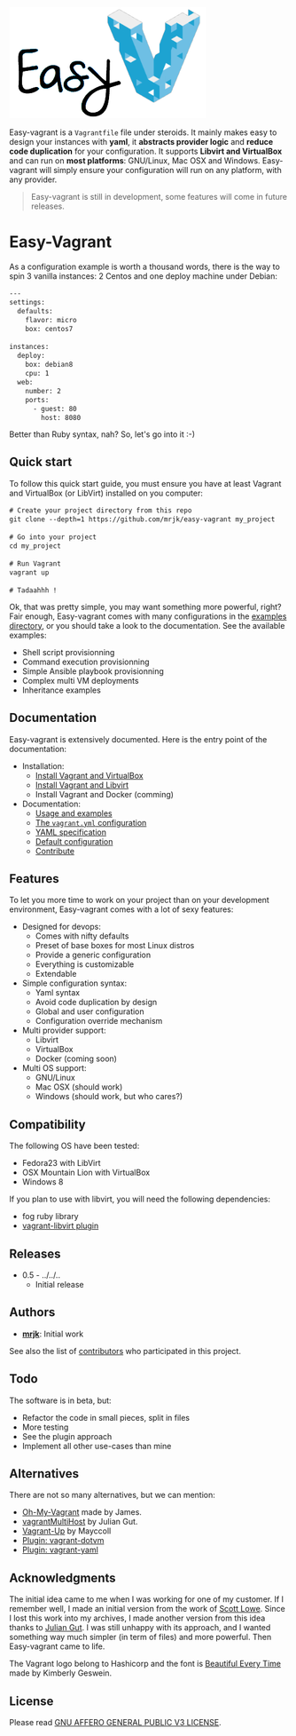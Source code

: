 ![Easy-vagrant logo](docs/logo.png)

Easy-vagrant is a ``Vagrantfile`` file under steroids. It mainly makes easy to design your instances with **yaml**, it **abstracts provider logic** and **reduce code duplication** for your configuration. It supports **Libvirt and VirtualBox** and can run on **most platforms**: GNU/Linux, Mac OSX and Windows. Easy-vagrant will simply ensure your configuration will run on any platform, with any provider.  


> Easy-vagrant is still in development, some features will come in future releases.


# Easy-Vagrant

As a configuration example is worth a thousand words, there is the way to spin 3 vanilla instances: 2 Centos and one deploy machine under Debian:

```
---
settings:
  defaults:
    flavor: micro
    box: centos7

instances:
  deploy:
    box: debian8
    cpu: 1
  web:
    number: 2
    ports:
      - guest: 80
        host: 8080
```
Better than Ruby syntax, nah? So, let's go into it :-)


## Quick start
To follow this quick start guide, you must ensure you have at least Vagrant and VirtualBox (or LibVirt) installed on you computer:

```
# Create your project directory from this repo
git clone --depth=1 https://github.com/mrjk/easy-vagrant my_project

# Go into your project
cd my_project

# Run Vagrant
vagrant up

# Tadaahhh !
```
Ok, that was pretty simple, you may want something more powerful, right? Fair enough, Easy-vagrant comes with many configurations in the [examples directory](docs/examples), or you should take a look to the documentation. See the available examples:

* Shell script provisionning
* Command execution provisionning
* Simple Ansible playbook provisionning
* Complex multi VM deployments
* Inheritance examples


## Documentation
Easy-vagrant is extensively documented. Here is the entry point of the documentation:

* Installation:
  * [Install Vagrant and VirtualBox](https://www.google.ca/search?q=How+to+install+vagrant+VirtualBox)
  * [Install Vagrant and Libvirt](https://www.google.ca/search?q=How+to+install+vagrant+libvirt)
  * Install Vagrant and Docker (comming)
* Documentation:
  * [Usage and examples](docs/examples)
  * [The ``vagrant.yml`` configuration](docs/configuration.md)
  * [YAML specification](docs/object_definitions.md)
  * [Default configuration](docs/default_configuration.md)
  * [Contribute](docs/developpers.md)

## Features
To let you more time to work on your project than on your development environment, Easy-vagrant comes with a lot of sexy features:

- Designed for devops:
  - Comes with nifty defaults
  - Preset of base boxes for most Linux distros
  - Provide a generic configuration
  - Everything is customizable
  - Extendable
- Simple configuration syntax:
  - Yaml syntax
  - Avoid code duplication by design
  - Global and user configuration
  - Configuration override mechanism
- Multi provider support:
  - Libvirt
  - VirtualBox
  - Docker (coming soon)
- Multi OS support:
  - GNU/Linux
  - Mac OSX (should work)
  - Windows (should work, but who cares?)


## Compatibility
The following OS have been tested:

- Fedora23 with LibVirt
- OSX Mountain Lion with VirtualBox
- Windows 8

If you plan to use with libvirt, you will need the following dependencies:

- fog ruby library
- [vagrant-libvirt plugin](https://github.com/vagrant-libvirt/vagrant-libvirt)


## Releases

- 0.5 - ../../..
  - Initial release

## Authors

* **[mrjk](http://jeznet.org)**: Initial work

See also the list of [contributors](https://github.com/mrjk/vagrant-skel/graphs/contributors) who participated in this project.


## Todo
The software is in beta, but:

- Refactor the code in small pieces, split in files
- More testing
- See the plugin approach
- Implement all other use-cases than mine


## Alternatives
There are not so many alternatives, but we can mention:

- [Oh-My-Vagrant](https://github.com/purpleidea/oh-my-vagrant) made by James.
- [vagrantMultiHost](https://github.com/juliangut/vagrantMultiHost ) by Julian Gut.
- [Vagrant-Up](https://github.com/Mayccoll/Vagrant-Up) by Mayccoll
- [Plugin: vagrant-dotvm](https://github.com/vagrant-dotvm/plugin)
- [Plugin: vagrant-yaml](https://github.com/PraxisLabs/vagrant-yaml)


## Acknowledgments
The initial idea came to me when I was working for one of my customer. If I remember well, I made an initial version from the work of [Scott Lowe](http://blog.scottlowe.org/2016/01/14/improved-way-yaml-vagrant/). Since I lost this work into my archives, I made another version from this idea thanks to [Julian Gut](http://juliangut.com/blog/configure-vagrant-hosts-yaml). I was still unhappy with its approach, and I wanted something way much simpler (in term of files) and more powerful. Then Easy-vagrant came to life.

The Vagrant logo belong to Hashicorp and the font is [Beautiful Every Time](http://www.fontspace.com/kimberly-geswein/beautiful-every-time) made by Kimberly Geswein.

## License

Please read [GNU AFFERO GENERAL PUBLIC V3 LICENSE](LICENSE).

